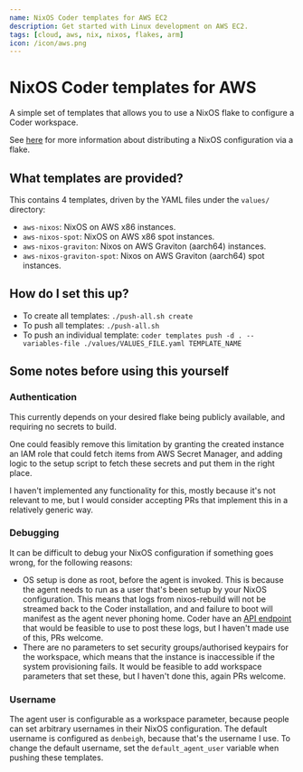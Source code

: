 ```yaml
---
name: NixOS Coder templates for AWS EC2
description: Get started with Linux development on AWS EC2.
tags: [cloud, aws, nix, nixos, flakes, arm]
icon: /icon/aws.png
---
```


# NixOS Coder templates for AWS

A simple set of templates that allows you to use a NixOS flake to configure a
Coder workspace.

See [here](https://nixos.wiki/wiki/Flakes#Using_nix_flakes_with_NixOS) for more
information about distributing a NixOS configuration via a flake.

## What templates are provided?
This contains 4 templates, driven by the YAML files under the `values/`
directory:

- `aws-nixos`: NixOS on AWS x86 instances.
- `aws-nixos-spot`: NixOS on AWS x86 spot instances.
- `aws-nixos-graviton`: Nixos on AWS Graviton (aarch64) instances.
- `aws-nixos-graviton-spot`: Nixos on AWS Graviton (aarch64) spot instances.

## How do I set this up?

- To create all templates: `./push-all.sh create`
- To push all templates: `./push-all.sh`
- To push an individual template: `coder templates push -d . --variables-file ./values/VALUES_FILE.yaml TEMPLATE_NAME`

## Some notes before using this yourself

### Authentication
This currently depends on your desired flake being publicly available, and
requiring no secrets to build.

One could feasibly remove this limitation by granting the created instance an
IAM role that could fetch items from AWS Secret Manager, and adding logic to
the setup script to fetch these secrets and put them in the right place.

I haven't implemented any functionality for this, mostly because it's not
relevant to me, but I would consider accepting PRs that implement this in a
relatively generic way.

### Debugging
It can be difficult to debug your NixOS configuration if something goes wrong,
for the following reasons:

- OS setup is done as root, before the agent is invoked. This is because the
    agent needs to run as a user that's been setup by your NixOS configuration.
    This means that logs from nixos-rebuild will not be streamed back to the
    Coder installation, and and failure to boot will manifest as the agent
    never phoning home. Coder have an
    [API endpoint](https://coder.com/docs/v2/latest/api/agents#patch-workspace-agent-logs)
    that would be feasible to use to post these logs, but I haven't made use of
    this, PRs welcome.
- There are no parameters to set security groups/authorised keypairs for the
    workspace, which means that the instance is inaccessible if the system
    provisioning fails. It would be feasible to add workspace parameters that
    set these, but I haven't done this, again PRs welcome.

### Username
The agent user is configurable as a workspace parameter, because people can set
arbitrary usernames in their NixOS configuration. The default username is
configured as `denbeigh`, because that's the username I use. To change the
default username, set the `default_agent_user` variable when pushing these
templates.
